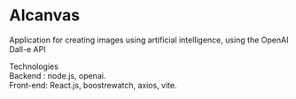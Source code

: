 # AIcanvas
Application for creating images using artificial intelligence, using the OpenAI Dall-e API

Technologies  
Backend : node.js, openai.  
Front-end: React.js, boostrewatch, axios, vite.


